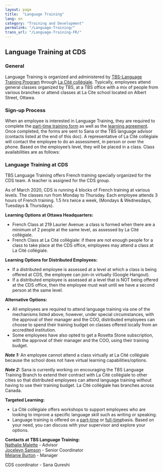 ```yaml
---
layout: page
title:  "Language Training"
lang: en
category: "Training and Development"
permalink: "/Language-Training/"
trans_url: "/Language-Training-FR/"
---
```




## Language Training at CDS

### General
Language Training is organized and administered by [TBS-Language Training Program](mailto:zztbsinh@tbs-sct.gc.ca) through [La Cité collégiale](https://www.collegelacite.ca/).  Typically, employees attend general classes organized by TBS, at a TBS office with a mix of people from various branches or attend classes at La Cite school located on Albert Street, Ottawa.

### Sign-up Process
When an employee is interested in Language Training, they are required to complete the [part-time training form](https://drive.google.com/drive/folders/11VHuli4KKciGr0BWizkiN1pNQiAfqHYY) as well as the [learning agreement](https://drive.google.com/drive/folders/11VHuli4KKciGr0BWizkiN1pNQiAfqHYY). Once completed, the forms are sent to Sana or the TBS language advisor (contacts listed at the end of this doc). A representative of La Cité collégiale will contact the employee to do an assessment, in person or over the phone.  Based on the employee’s level, they will be placed in a class. Class availabilities are as follows:

### Language Training at CDS
TBS Language Training offers French training specially organized for the CDS team.  A teacher is assigned for the CDS group.

As of March 2020, CDS is running 4 blocks of French training at various levels.  The classes run from Monday to Thursday.  Each employee attends 3 hours of French training. 1.5 hrs twice a week, (Mondays & Wednesdays, Tuesdays & Thursdays).  

**Learning Options at Ottawa Headquarters:**
* French Class at 219 Laurier Avenue: a class is formed when there are a minimum of 2 people at the same level, as assessed by La Cité collégiale.
* French Class at La Cité collégiale: if there are not enough people for a class to take place at the CDS office, employees may attend a class at La Cité collégiale.
 
**Learning Options for Distributed Employees:**
* If a distributed employee is assessed at a level at which a class is being offered at CDS, the employee can join-in virtually (Google Hangout). 
* If a distributed employee is assessed at a level that is NOT being offered at the CDS office, then the employee must wait until we have a second person at the same level.

**Alternative Options:**
* All employees are required to attend language training via one of the mechanisms listed above, however, under special circumstances, with the approval of their manager and the COO, distributed employees can choose to spend their training budget on classes offered locally from an accredited institution.
* Some employees have also opted to get a Rosetta Stone subscription, with the approval of their manager and the COO, using their training budget.

**_Note 1:_** An employee cannot attend a class virtually at La Cité collégiale because the school does not have virtual learning capabilities/options.

**_Note 2:_** Sana is currently working on encouraging the TBS Language Training Branch to extend their contract with La Cité collégiale to other cities so that distributed employees can attend language training without having to use their training budget. La Cité collégiale has branches across Canada. 

**Targeted Learning:**
* La Cité collégiale offers workshops to support employees who are looking to improve a specific language skill such as writing or speaking.
* Language training is offered on a [part-time](https://drive.google.com/drive/folders/11VHuli4KKciGr0BWizkiN1pNQiAfqHYY) or [full-time](https://drive.google.com/drive/folders/11VHuli4KKciGr0BWizkiN1pNQiAfqHYY)basis. Based on your need, you can discuss with your supervisor and explore your options.

**Contacts at TBS Language Training:**  
   [Nathalie Malette](mailto:Nathalie.Malette@tbs-sct.gc.ca) - Advisor  
   [Joceleyn Samson](mailto:Jocelyne.Samson@tbs-sct.gc.ca) - Senior Coordinator  
   [Melanie Burton](mailto:Melanie.Burton@tbs-sct.gc.ca) - Manager  

CDS coordinator - Sana Qureshi
